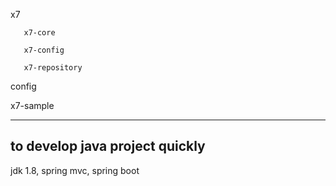 x7

       x7-core
  
       x7-config
  
       x7-repository
  
  
config

x7-sample

--------------------------------------
to develop java project quickly 
--------------------------------------

jdk 1.8, spring mvc, spring boot
